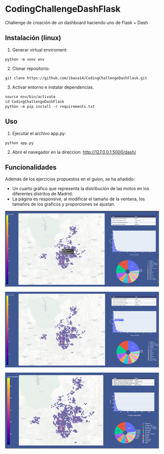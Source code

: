 # CodingChallengeDashFlask

Challenge de creación de un dashboard haciendo uno de Flask + Dash

## Instalación (linux)

1. Generar virtual enviroment:

```
python -m venv env
```

2. Clonar repositorio:

```
git clone https://github.com/ibasa14/CodingChallengeDashFlask.git
```

3. Activar entorno e instalar dependencias.

```
source env/bin/activate
cd CodingChallengeDashFlask
python -m pip install -r requirements.txt
```

## Uso

1. Ejecutar el archivo app.py:

```
python app.py
```

2. Abrir el navegador en la direccion:
   http://127.0.0.1:5000/dash/

## Funcionalidades

Además de los ejercicios propuestos en el guíon, se ha añadido:

- Un cuarto gráfico que representa la distribución de las motos en los diferentes distritos de Madrid.
- La página es responsive, al modificar el tamaño de la ventana, los tamaños de los graficos y proporciones se ajustan.

![Alt text](/assets/imagen1.png?raw=true "Mapa")

![Alt text](/assets/imagen2.png?raw=true "Histograma")

![Alt text](/assets/imagen3.png?raw=true "Responsive")
